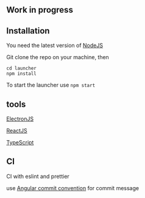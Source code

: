 ## Work in progress

## Installation

You need the latest version of [NodeJS](https://nodejs.org/en/download/)

Git clone the repo on your machine, then

```
cd launcher
npm install
```

To start the launcher use `npm start`

## tools

[ElectronJS](https://www.electronjs.org/docs)

[ReactJS](https://reactjs.org/docs/getting-started.html)

[TypeScript](https://www.typescriptlang.org/docs/home.html)

## CI

CI with eslint and prettier

use [Angular commit convention](https://docs.google.com/document/d/1QrDFcIiPjSLDn3EL15IJygNPiHORgU1_OOAqWjiDU5Y/edit#) for commit message
